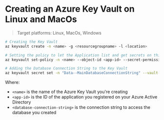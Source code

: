 # Creating an Azure Key Vault on Linux and MacOs

> Target platforms: Linux, MacOs, Windows

```bash
# Creating the Key Vault
az keyvault create -n <name> -g <resourcegroupname> -l <location>

# Setting the policy to let the Application list and get secrets on this Key Vault
az keyvault set-policy -n <name> --object-id <app-id> --secret-permissions get list

# Adding the Database Connection String to the Key Vault
az keyvault secret set -n "Data--MainDatabaseConnectionString" --vault-name "<name>" --value "<database-connection-string>"
```

Where:

- `<name>` is the name of the Azure Key Vault you're creating
- `<app-id>` is the ID of the application you registered on your Azure Active Directory
- `<database-connection-string>` is the connection string to access the database you created